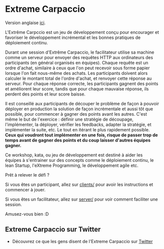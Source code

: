 # Extreme Carpaccio

Version anglaise [ici](./README.md).

L'Extrême Carpccio est un jeu de développement conçu pour encourager et favoriser le développement incrémental et les bonnes pratiques de déploiement continu.

Durant une session d'Extrême Carpaccio, le facilitateur utilise sa machine comme un serveur pour envoyer des requêtes HTTP aux ordinateurs des participants (en général organisés en équipes). Chaque requête est un ordre d'achat, similaire à ceux que l'on peut recevoir sous forme papier lorsque l'on fait nous-même des achats. Les participants doivent alors calculer le montant total de l'ordre d'achat, et renvoyer cette réponse au serveur. Pour chaque réponse correcte, les participants gagnent des points et améliorent leur score, tandis que pour chaque mauvaise réponse, ils perdent des points et leur score baisse.

Il est conseillé aux participants de découper le problème de façon à pouvoir déployer en production la solution de façon incrémentale et aussi tôt que possible, pour commencer à gagner des points avant les autres. C'est même le but de l'exercice : définir une stratégie de découpage, l'implémenter, la déployer, vérifier les feedbacks, adapter la stratégie, et implémenter la suite, etc. Le tout en itérant le plus rapidement possible. **Ceux qui voudront tout implémenter en une fois, risque de passer trop de temps avant de gagner des points et du coup laisser d'autres équipes gagner.** 

Ce workshop, kata, ou jeu de développement est destiné à aider les équipes à s'entrainer sur des concepts comme le déploiement continu, le lean Startup, l'eXtreme Programming, le développement agile etc.

Prêt à relever le défi ?

Si vous êtes un participant, allez sur [clients/](./clients/README-FR.md) pour avoir les instructions et commencer à jouer.

Si vous êtes un facilitateur, allez sur [server/](./server/README-FR.md) pour voir comment faciliter une session. 

Amusez-vous bien :D

## Extreme Carpaccio sur Twitter

- Découvrez ce que les gens disent de l'Extreme Carpaccio sur [Twitter](https://twitter.com/search?vertical=default&q=%22extreme%20carpaccio%22%20OR%20%22Xtreme%20carpaccio%22%20OR%20%23ExtremeCarpaccio&src=typd)